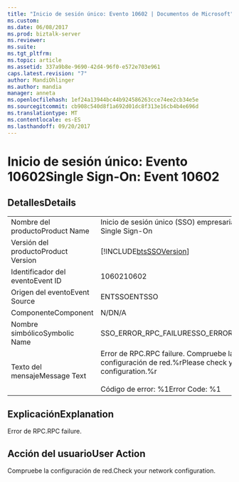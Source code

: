 ```yaml
---
title: "Inicio de sesión único: Evento 10602 | Documentos de Microsoft"
ms.custom: 
ms.date: 06/08/2017
ms.prod: biztalk-server
ms.reviewer: 
ms.suite: 
ms.tgt_pltfrm: 
ms.topic: article
ms.assetid: 337a9b8e-9690-42d4-96f0-e572e703e961
caps.latest.revision: "7"
author: MandiOhlinger
ms.author: mandia
manager: anneta
ms.openlocfilehash: 1ef24a13944bc44b924586263cce74ee2cb34e5e
ms.sourcegitcommit: cb908c540d8f1a692d01dc8f313e16cb4b4e696d
ms.translationtype: MT
ms.contentlocale: es-ES
ms.lasthandoff: 09/20/2017
---
```

# <a name="single-sign-on-event-10602"></a><span data-ttu-id="f2107-102">Inicio de sesión único: Evento 10602</span><span class="sxs-lookup"><span data-stu-id="f2107-102">Single Sign-On: Event 10602</span></span>
## <a name="details"></a><span data-ttu-id="f2107-103">Detalles</span><span class="sxs-lookup"><span data-stu-id="f2107-103">Details</span></span>  
  
|||  
|-|-|  
|<span data-ttu-id="f2107-104">Nombre del producto</span><span class="sxs-lookup"><span data-stu-id="f2107-104">Product Name</span></span>|<span data-ttu-id="f2107-105">Inicio de sesión único (SSO) empresarial</span><span class="sxs-lookup"><span data-stu-id="f2107-105">Enterprise Single Sign-On</span></span>|  
|<span data-ttu-id="f2107-106">Versión del producto</span><span class="sxs-lookup"><span data-stu-id="f2107-106">Product Version</span></span>|[!INCLUDE[btsSSOVersion](../includes/btsssoversion-md.md)]|  
|<span data-ttu-id="f2107-107">Identificador del evento</span><span class="sxs-lookup"><span data-stu-id="f2107-107">Event ID</span></span>|<span data-ttu-id="f2107-108">10602</span><span class="sxs-lookup"><span data-stu-id="f2107-108">10602</span></span>|  
|<span data-ttu-id="f2107-109">Origen del evento</span><span class="sxs-lookup"><span data-stu-id="f2107-109">Event Source</span></span>|<span data-ttu-id="f2107-110">ENTSSO</span><span class="sxs-lookup"><span data-stu-id="f2107-110">ENTSSO</span></span>|  
|<span data-ttu-id="f2107-111">Componente</span><span class="sxs-lookup"><span data-stu-id="f2107-111">Component</span></span>|<span data-ttu-id="f2107-112">N/D</span><span class="sxs-lookup"><span data-stu-id="f2107-112">N/A</span></span>|  
|<span data-ttu-id="f2107-113">Nombre simbólico</span><span class="sxs-lookup"><span data-stu-id="f2107-113">Symbolic Name</span></span>|<span data-ttu-id="f2107-114">SSO_ERROR_RPC_FAILURE</span><span class="sxs-lookup"><span data-stu-id="f2107-114">SSO_ERROR_RPC_FAILURE</span></span>|  
|<span data-ttu-id="f2107-115">Texto del mensaje</span><span class="sxs-lookup"><span data-stu-id="f2107-115">Message Text</span></span>|<span data-ttu-id="f2107-116">Error de RPC.</span><span class="sxs-lookup"><span data-stu-id="f2107-116">RPC failure.</span></span> <span data-ttu-id="f2107-117">Compruebe la configuración de red.%r</span><span class="sxs-lookup"><span data-stu-id="f2107-117">Please check your network configuration.%r</span></span><br /><br /> <span data-ttu-id="f2107-118">Código de error: %1</span><span class="sxs-lookup"><span data-stu-id="f2107-118">Error Code: %1</span></span>|  
  
## <a name="explanation"></a><span data-ttu-id="f2107-119">Explicación</span><span class="sxs-lookup"><span data-stu-id="f2107-119">Explanation</span></span>  
 <span data-ttu-id="f2107-120">Error de RPC.</span><span class="sxs-lookup"><span data-stu-id="f2107-120">RPC failure.</span></span>  
  
## <a name="user-action"></a><span data-ttu-id="f2107-121">Acción del usuario</span><span class="sxs-lookup"><span data-stu-id="f2107-121">User Action</span></span>  
 <span data-ttu-id="f2107-122">Compruebe la configuración de red.</span><span class="sxs-lookup"><span data-stu-id="f2107-122">Check your network configuration.</span></span>